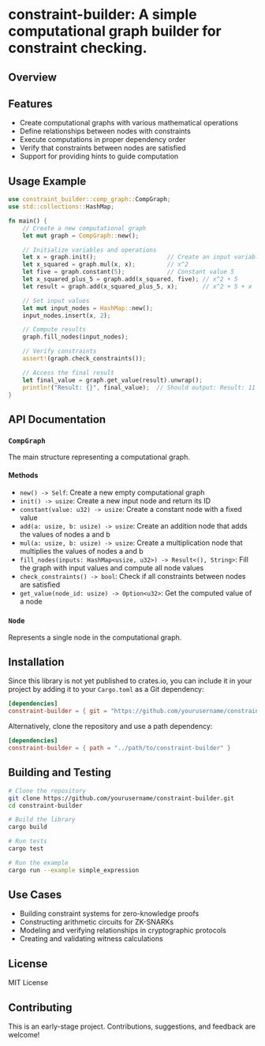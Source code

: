 # constraint-builder: A simple computational graph builder for constraint checking. 

## Overview

## Features

- Create computational graphs with various mathematical operations
- Define relationships between nodes with constraints
- Execute computations in proper dependency order
- Verify that constraints between nodes are satisfied
- Support for providing hints to guide computation

## Usage Example

```rust
use constraint_builder::comp_graph::CompGraph;
use std::collections::HashMap;

fn main() {
    // Create a new computational graph
    let mut graph = CompGraph::new();

    // Initialize variables and operations
    let x = graph.init();                    // Create an input variable
    let x_squared = graph.mul(x, x);         // x^2
    let five = graph.constant(5);            // Constant value 5
    let x_squared_plus_5 = graph.add(x_squared, five); // x^2 + 5
    let result = graph.add(x_squared_plus_5, x);       // x^2 + 5 + x

    // Set input values
    let mut input_nodes = HashMap::new();
    input_nodes.insert(x, 2);

    // Compute results
    graph.fill_nodes(input_nodes);

    // Verify constraints
    assert!(graph.check_constraints());

    // Access the final result
    let final_value = graph.get_value(result).unwrap();
    println!("Result: {}", final_value);  // Should output: Result: 11 (2^2 + 5 + 2)
}
```

## API Documentation

### `CompGraph`

The main structure representing a computational graph.

#### Methods

- `new() -> Self`: Create a new empty computational graph
- `init() -> usize`: Create a new input node and return its ID
- `constant(value: u32) -> usize`: Create a constant node with a fixed value
- `add(a: usize, b: usize) -> usize`: Create an addition node that adds the values of nodes a and b
- `mul(a: usize, b: usize) -> usize`: Create a multiplication node that multiplies the values of nodes a and b
- `fill_nodes(inputs: HashMap<usize, u32>) -> Result<(), String>`: Fill the graph with input values and compute all node values
- `check_constraints() -> bool`: Check if all constraints between nodes are satisfied
- `get_value(node_id: usize) -> Option<u32>`: Get the computed value of a node

### `Node`

Represents a single node in the computational graph.

## Installation

Since this library is not yet published to crates.io, you can include it in your project by adding it to your `Cargo.toml` as a Git dependency:

```toml
[dependencies]
constraint-builder = { git = "https://github.com/yourusername/constraint-builder.git" }
```

Alternatively, clone the repository and use a path dependency:

```toml
[dependencies]
constraint-builder = { path = "../path/to/constraint-builder" }
```

## Building and Testing

```bash
# Clone the repository
git clone https://github.com/yourusername/constraint-builder.git
cd constraint-builder

# Build the library
cargo build

# Run tests
cargo test

# Run the example
cargo run --example simple_expression
```

## Use Cases

- Building constraint systems for zero-knowledge proofs
- Constructing arithmetic circuits for ZK-SNARKs
- Modeling and verifying relationships in cryptographic protocols
- Creating and validating witness calculations

## License

MIT License

## Contributing

This is an early-stage project. Contributions, suggestions, and feedback are welcome!

